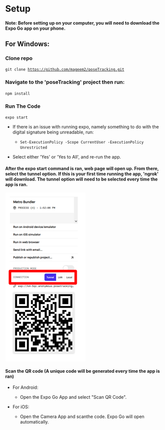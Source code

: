 # Setup

#### Note: Before setting up on your computer, you will need to download the Expo Go app on your phone.

## For Windows:

### Clone repo
<code>git clone https://github.com/mageem2/poseTracking.git</code>

  
### Navigate to the 'poseTracking' project then run:
<code>npm install</code>

### Run The Code
<code>expo start</code>

- If there is an issue with running expo, namely something to do with the digital signature being unreadable, run:

  - <code>Set-ExecutionPolicy -Scope CurrentUser -ExecutionPolicy Unrestricted</code>

- Select either 'Yes' or 'Yes to All', and re-run the app.

#### After the expo start command is ran, web page will open up. From there, select the tunnel option. If this is your first time running the app, 'ngrok' will download. The tunnel option will need to be selected every time the app is ran.

<img src = "./images/tunnel_example.png" width=256 height=537>

#### Scan the QR code (A unique code will be generated every time the app is ran)

- For Android:
  - Open the Expo Go App and select "Scan QR Code".

- For iOS:
  - Open the Camera App and scanthe code. Expo Go will open automatically.




